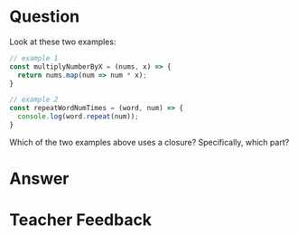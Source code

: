 # Question
Look at these two examples:

```js
// example 1
const multiplyNumberByX = (nums, x) => {
  return nums.map(num => num * x);
}

// example 2
const repeatWordNumTimes = (word, num) => {
  console.log(word.repeat(num));
}
```

Which of the two examples above uses a closure? Specifically, which part?

# Answer


# Teacher Feedback
